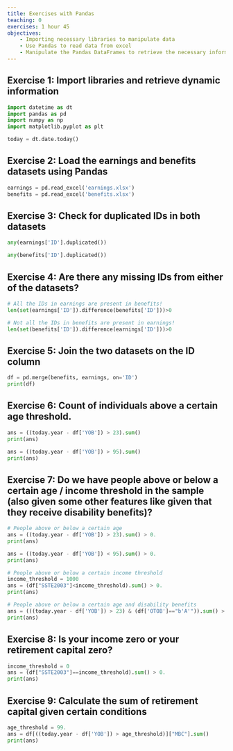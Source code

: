 ```yaml
---
title: Exercises with Pandas
teaching: 0
exercises: 1 hour 45
objectives:
    - Importing necessary libraries to manipulate data
    - Use Pandas to read data from excel
    - Manipulate the Pandas DataFrames to retrieve the necessary information
---
```


## Exercise 1: Import libraries and retrieve dynamic information

```python
import datetime as dt
import pandas as pd
import numpy as np
import matplotlib.pyplot as plt
```

```python
today = dt.date.today()
```

## Exercise 2: Load the earnings and benefits datasets using Pandas

```python
earnings = pd.read_excel('earnings.xlsx')
benefits = pd.read_excel('benefits.xlsx')
```

## Exercise 3: Check for duplicated IDs in both datasets

```python
any(earnings['ID'].duplicated())
```

```python
any(benefits['ID'].duplicated())
```

## Exercise 4: Are there any missing IDs from either of the datasets?

```python
# All the IDs in earnings are present in benefits!
len(set(earnings['ID']).difference(benefits['ID']))>0
```

```python
# Not all the IDs in benefits are present in earnings!
len(set(benefits['ID']).difference(earnings['ID']))>0
```

## Exercise 5: Join the two datasets on the ID column

```python
df = pd.merge(benefits, earnings, on='ID')
print(df)
```

## Exercise 6: Count of individuals above a certain age threshold.

```python
ans = ((today.year - df['YOB']) > 23).sum()
print(ans)
```

```python
ans = ((today.year - df['YOB']) > 95).sum()
print(ans)
```

## Exercise 7: Do we have people above or below a certain age / income threshold in the sample (also given some other features like given that they receive disability benefits)?

```python
# People above or below a certain age
ans = ((today.year - df['YOB']) > 23).sum() > 0.
print(ans)
```

```python
ans = ((today.year - df['YOB']) < 95).sum() > 0.
print(ans)
```

```python
# People above or below a certain income threshold
income_threshold = 1000
ans = (df["SSTE2003"]<income_threshold).sum() > 0.
print(ans)
```

```python
# People above or below a certain age and disability benefits
ans = (((today.year - df['YOB']) > 23) & (df['OTOB']=="b'A'")).sum() > 0.
print(ans)
```

## Exercise 8: Is your income zero or your retirement capital zero?

```python
income_threshold = 0
ans = (df["SSTE2003"]==income_threshold).sum() > 0.
print(ans)
```

## Exercise 9: Calculate the sum of retirement capital given certain conditions


```python
age_threshold = 99.
ans = df[((today.year - df['YOB']) > age_threshold)]["MBC"].sum()
print(ans)
```